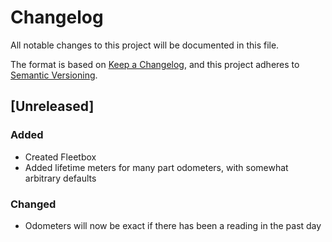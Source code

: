 # Changelog
All notable changes to this project will be documented in this file.

The format is based on [Keep a Changelog](https://keepachangelog.com/en/1.0.0/),
and this project adheres to [Semantic Versioning](https://semver.org/spec/v2.0.0.html).

## [Unreleased]
### Added
 - Created Fleetbox
 - Added lifetime meters for many part odometers, with somewhat arbitrary defaults

### Changed
 - Odometers will now be exact if there has been a reading in the past day
